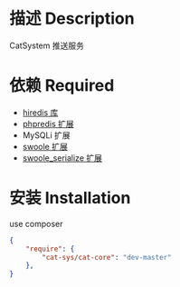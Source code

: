 # 描述 Description
CatSystem 推送服务

# 依赖 Required

* [hiredis 库](https://github.com/redis/hiredis)
* [phpredis 扩展](https://github.com/phpredis/phpredis)
* MySQLi 扩展
* [swoole 扩展](https://github.com/swoole/swoole-src)
* [swoole_serialize 扩展](https://github.com/swoole/swoole_serialize)


# 安装 Installation

use composer

```json
{
    "require": {
        "cat-sys/cat-core": "dev-master"
    },
}
```


